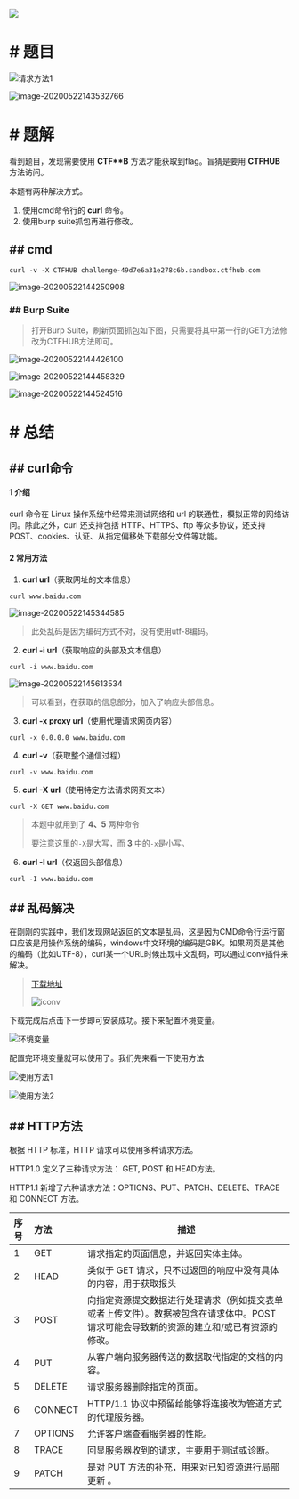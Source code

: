 ![](https://shaun.oss-cn-beijing.aliyuncs.com/typora/202006/03/121655-415935.png/watermark)

# # 题目

![请求方法1](https://shaun.oss-cn-beijing.aliyuncs.com/typora/202005/27/001805-187008.png/watermark)

![image-20200522143532766](https://shaun.oss-cn-beijing.aliyuncs.com/typora/202005/27/001835-383437.png/watermark)

# # 题解

看到题目，发现需要使用 **CTF\*\*B** 方法才能获取到flag。盲猜是要用 **CTFHUB** 方法访问。

本题有两种解决方式。

1. 使用cmd命令行的 **curl** 命令。
2. 使用burp suite抓包再进行修改。

## ## cmd

```shell
curl -v -X CTFHUB challenge-49d7e6a31e278c6b.sandbox.ctfhub.com
```

![image-20200522144250908](https://shaun.oss-cn-beijing.aliyuncs.com/typora/202005/27/001855-646214.png/watermark)

### ## Burp Suite

> 打开Burp Suite，刷新页面抓包如下图，只需要将其中第一行的GET方法修改为CTFHUB方法即可。

![image-20200522144426100](https://shaun.oss-cn-beijing.aliyuncs.com/typora/202005/27/001918-165017.png/watermark)

![image-20200522144458329](https://shaun.oss-cn-beijing.aliyuncs.com/typora/202005/27/001936-353407.png/watermark)

![image-20200522144524516](https://shaun.oss-cn-beijing.aliyuncs.com/typora/202005/27/001955-655989.png/watermark)

# # 总结

## ## curl命令

#### 1 介绍

curl 命令在 Linux 操作系统中经常来测试网络和 url 的联通性，模拟正常的网络访问。除此之外，curl 还支持包括 HTTP、HTTPS、ftp 等众多协议，还支持 POST、cookies、认证、从指定偏移处下载部分文件等功能。

#### 2 常用方法

1. **curl url**（获取网址的文本信息）

```shell
curl www.baidu.com
```

![image-20200522145344585](https://shaun.oss-cn-beijing.aliyuncs.com/typora/202005/27/002009-857949.png/watermark)

> 此处乱码是因为编码方式不对，没有使用utf-8编码。

2. **curl -i url**（获取响应的头部及文本信息）

```shell
curl -i www.baidu.com
```

![image-20200522145613534](https://shaun.oss-cn-beijing.aliyuncs.com/typora/202005/27/002020-964383.png/watermark)

> 可以看到，在获取的信息部分，加入了响应头部信息。

3. **curl -x proxy url**（使用代理请求网页内容）

```shell
curl -x 0.0.0.0 www.baidu.com
```

4. **curl -v**（获取整个通信过程）

```shell
curl -v www.baidu.com
```

5. **curl -X url**（使用特定方法请求网页文本）

```shell
curl -X GET www.baidu.com
```

> 本题中就用到了 **4、5** 两种命令
>
> 要注意这里的`-X`是大写，而 **3** 中的`-x`是小写。

6. **curl -I url**（仅返回头部信息）

```shell
curl -I www.baidu.com
```

## ## 乱码解决

在刚刚的实践中，我们发现网站返回的文本是乱码，这是因为CMD命令行运行窗口应该是用操作系统的编码，windows中文环境的编码是GBK。如果网页是其他的编码（比如UTF-8），curl某一个URL时候出现中文乱码，可以通过iconv插件来解决。

>[下载地址](http://gnuwin32.sourceforge.net/packages/libiconv.htm)
>
>![iconv](https://shaun.oss-cn-beijing.aliyuncs.com/typora/202005/27/002034-56103.png/watermark)

下载完成后点击下一步即可安装成功。接下来配置环境变量。

![环境变量](https://shaun.oss-cn-beijing.aliyuncs.com/typora/202005/27/002047-446381.png/watermark)

配置完环境变量就可以使用了。我们先来看一下使用方法

![使用方法1](https://shaun.oss-cn-beijing.aliyuncs.com/typora/202005/27/002059-304012.png/watermark)

![使用方法2](https://shaun.oss-cn-beijing.aliyuncs.com/typora/202005/27/002116-86704.png/watermark)

## ## HTTP方法

根据 HTTP 标准，HTTP 请求可以使用多种请求方法。

HTTP1.0 定义了三种请求方法： GET, POST 和 HEAD方法。

HTTP1.1 新增了六种请求方法：OPTIONS、PUT、PATCH、DELETE、TRACE 和 CONNECT 方法。

| 序号 | 方法    | 描述                                                         |
| :--- | :------ | ------------------------------------------------------------ |
| 1    | GET     | 请求指定的页面信息，并返回实体主体。                         |
| 2    | HEAD    | 类似于 GET 请求，只不过返回的响应中没有具体的内容，用于获取报头 |
| 3    | POST    | 向指定资源提交数据进行处理请求（例如提交表单或者上传文件）。数据被包含在请求体中。POST 请求可能会导致新的资源的建立和/或已有资源的修改。 |
| 4    | PUT     | 从客户端向服务器传送的数据取代指定的文档的内容。             |
| 5    | DELETE  | 请求服务器删除指定的页面。                                   |
| 6    | CONNECT | HTTP/1.1 协议中预留给能够将连接改为管道方式的代理服务器。    |
| 7    | OPTIONS | 允许客户端查看服务器的性能。                                 |
| 8    | TRACE   | 回显服务器收到的请求，主要用于测试或诊断。                   |
| 9    | PATCH   | 是对 PUT 方法的补充，用来对已知资源进行局部更新 。           |
